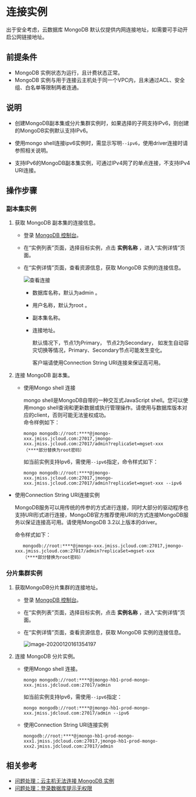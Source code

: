 # 连接实例

出于安全考虑，云数据库 MongoDB 默认仅提供内网连接地址，如需要可手动开启公网链接地址。



## 前提条件

- MongoDB 实例状态为运行，且计费状态正常。
- MongoDB 实例与用于连接云主机处于同一个VPC内，且未通过ACL、安全组、白名单等限制两者连通。

## 说明

- 创建MongoDB副本集或分片集群实例时，如果选择的子网支持IPv6，则创建的MongoDB实例默认支持IPv6。
- 使用mongo shell连接ipv6实例时，需显示写明`--ipv6`，使用driver连接时请参照相关说明。

- 支持IPv6的MongoDB副本集实例，可通过IPv4网了的单点连接，不支持IPv4 URI连接。

## 操作步骤

### 副本集实例

1. 获取 MongoDB 副本集的连接信息。

   - 登录 [MongoDB 控制台](https://mongodb-console.jdcloud.com/mongodb)。

   - 在“实例列表”页面，选择目标实例，点击 **实例名称** ，进入“实例详情”页面。

   - 在“实例详情”页面，查看资源信息，获取 MongoDB 实例的连接信息。

      ![查看连接](https://github.com/jdcloudcom/cn/blob/master/image/mongodb/mongo-006.png)

      - 数据库名称，默认为admin 。

      - 用户名称，默认为root 。

      - 副本集名称。

      - 连接地址。

        默认情况下，节点1为Primary， 节点2为Secondary，	如发生自动容灾切换等情况，Primary、Secondary节点可能发生变化。

        客户端请使用Connection String URI连接来保证高可用。

2. 连接 MongoDB 副本集。

   - 使用Mongo shell 连接
     
     mongo shell是MongoDB自带的一种交互式JavaScript shell。您可以使用mongo shell查询和更新数据或执行管理操作。请使用与数据库版本对应的client，否则可能无法鉴权成功。		
     命令样例如下：

     ```
     mongo mongodb://root:****@jmongo-xxx.jmiss.jcloud.com:27017,jmongo-xxx.jmiss.jcloud.com:27017/admin?replicaSet=mgset-xxx
     （****部分替换为root密码）
     ```

     如当前实例支持Ipv6，需使用`--ipv6`指定，命令样式如下：

     ```
     mongo mongodb://root:****@jmongo-xxx.jmiss.jcloud.com:27017,jmongo-xxx.jmiss.jcloud.com:27017/admin?replicaSet=mgset-xxx --ipv6
     ```
     
- 使用Connection String URI连接实例
   
  MongoDB服务可以用传统的传参的方式进行连接，同时大部分的驱动程序也支持URI形式进行连接，MongoDB官方推荐使用URI的方式连接MongoDB服务以保证连接高可用。请使用MongoDB 3.2以上版本的driver。
   
  命令样式如下：
   
  ```
     mongodb://root:****@jmongo-xxx.jmiss.jcloud.com:27017,jmongo-xxx.jmiss.jcloud.com:27017/admin?replicaSet=mgset-xxx
     （****部分替换为root密码）
     ```

### 分片集群实例

1. 获取MongoDB分片集群的连接地址。

   - 登录 [MongoDB 控制台](https://mongodb-console.jdcloud.com/mongodb)。

   - 在“实例列表”页面，选择目标实例，点击 **实例名称** ，进入“实例详情”页面。

   - 在“实例详情”页面，查看资源信息，获取 MongoDB 实例的连接信息。

      ![image-20200120161354197](../../../../image/mongodb/mongo-053.png)

2. 连接 MongoDB 分片实例。

   - 使用Mongo shell 连接。

     ```
     mongo mongodb://root:****@jmongo-hb1-prod-mongo-xxx.jmiss.jdcloud.com:27017/admin
     ```

     如当前实例支持Ipv6，需使用`--ipv6`指定：

     ```
     mongo mongodb://root:****@jmongo-hb1-prod-mongo-xxx.jmiss.jdcloud.com:27017/admin --ipv6
     ```

   - 使用Connection String URI连接实例
   
     ```
     mongodb://root:****@jmongo-hb1-prod-mongo-xxx1.jmiss.jdcloud.com:27017,jmongo-hb1-prod-mongo-xxx2.jmiss.jdcloud.com:27017/admin
     ```
   
      

## 相关参考

- [问题处理：云主机无法连接 MongoDB 实例](../Troubleshooting/Connect-Failed.md)
- [问题处理：登录数据库提示无权限](../Troubleshooting/Authentication.md)
  	
